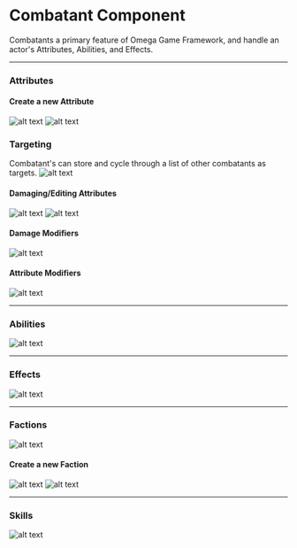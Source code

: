 # Combatant Component
Combatants a primary feature of Omega Game Framework, and handle an actor's Attributes, Abilities, and Effects.


___
### Attributes



#### Create a new Attribute

![alt text](../../images/tutorial/components/tut_comp_comb_att_1.png)
![alt text](../../images/tutorial/components/tut_comp_comb_att_2.png)

### Targeting

Combatant's can store and cycle through a list of other combatants as targets.
![alt text](../../images/tutorial/components/tut_comp_comb_targeting.png)


#### Damaging/Editing Attributes
![alt text](../../images/tutorial/components/tut_comp_comb_s_att.png)
![alt text](../../images/tutorial/components/tut_comp_comb_s_MaxAtt.png)

#### Damage Modifiers
![alt text](../../images/tutorial/components/tut_comp_comb_s_DmgMod.png)

#### Attribute Modifiers
![alt text](../../images/tutorial/components/tut_comp_comb_s_AttMod.png)
___
### Abilities
![alt text](../../images/tutorial/components/tut_comp_comb_s_Ability.png)
___
### Effects
![alt text](../../images/tutorial/components/tut_comp_comb_s_Effect.png)
___
### Factions
![alt text](../../images/tutorial/components/tut_comp_comb_s_Faction.png)

#### Create a new Faction
![alt text](../../images/tutorial/components/tut_comp_comb_faction_1.png)
![alt text](../../images/tutorial/components/tut_comp_comb_faction_2.png)

___
### Skills
![alt text](../../images/tutorial/components/tut_comp_comb_s_Skills.png)